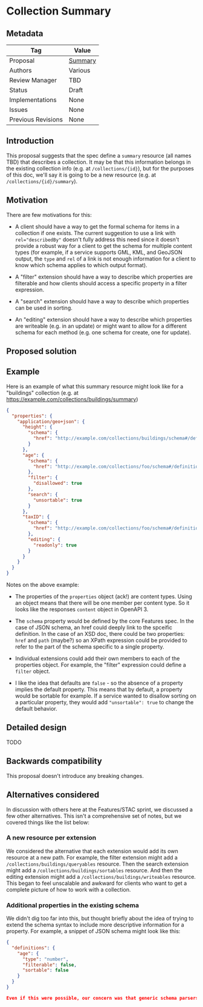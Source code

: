 # Collection Summary

## Metadata

| Tag | Value |
| ---- | ---------------- |
| Proposal | [Summary](https://github.com/tschaub/ogcapi-features/tree/summary/proposals/002_Summary.md) |
| Authors | Various |
| Review Manager | TBD |
| Status | Draft |
| Implementations | None |
| Issues | None |
| Previous Revisions | None |

## Introduction

This proposal suggests that the spec define a `summary` resource (all names TBD) that describes a collection.  It may be that this information belongs in the existing collection info (e.g. at `/collections/{id}`), but for the purposes of this doc, we'll say it is going to be a new resource (e.g. at `/collections/{id}/summary`).

## Motivation

There are few motivations for this:

 * A client should have a way to get the formal schema for items in a collection if one exists.  The current suggestion to use a link with `rel="describedBy"` doesn't fully address this need since it doesn't provide a robust way for a client to get the schema for multiple content types (for example, if a service supports GML, KML, and GeoJSON output, the `type` and `rel` of a link is not enough information for a client to know which schema applies to which output format).

 * A "filter" extension should have a way to describe which properties are filterable and how clients should access a specific property in a filter expression.

 * A "search" extension should have a way to describe which properties can be used in sorting.

 * An "editing" extension should have a way to describe which properties are writeable (e.g. in an update) or might want to allow for a different schema for each method (e.g. one schema for create, one for update).

## Proposed solution

## Example

Here is an example of what this summary resource might look like for a "buildings" collection (e.g. at https://example.com/collections/buildings/summary)

```json
{
  "properties": {
    "application/geo+json": {
      "height": {
        "schema": {
          "href": "http://example.com/collections/buildings/schema#/definitions/height"
        }
      },
      "age": {
        "schema": {
          "href": "http://example.com/collections/foo/schema#/definitions/age"
        },
        "filter": {
          "disallowed": true
        },
        "search": {
          "unsortable": true
        }
      },
      "taxID": {
        "schema": {
          "href": "http://example.com/collections/foo/schema#/definitions/age"
        },
        "editing": {
          "readonly": true
        }
      }
    }
  }
}
```

Notes on the above example:

 * The properties of the `properties` object (ack!) are content types.  Using an object means that there will be one member per content type.  So it looks like the responses `content` object in OpenAPI 3.

 * The `schema` property would be defined by the core Features spec.  In the case of JSON schema, an href could deeply link to the spceific definition.  In the case of an XSD doc, there could be two properties: `href` and `path` (maybe?) so an XPath expression could be provided to refer to the part of the schema specific to a single property.

 * Individual extensions could add their own members to each of the properties object.  For example, the "filter" expression could define a `filter` object.
 
 * I like the idea that defaults are `false` - so the absence of a property implies the default property.  This means that by default, a property would be sortable for example.  If a service wanted to disallow sorting on a particular property, they would add `"unsortable": true` to change the default behavior.

## Detailed design

TODO

## Backwards compatibility

This proposal doesn't introduce any breaking changes.

## Alternatives considered

In discussion with others here at the Features/STAC sprint, we discussed a few other alternatives.  This isn't a comprehensive set of notes, but we covered things like the list below:

### A new resource per extension

We considered the alternative that each extension would add its own resource at a new path.  For example, the filter extension might add a `/collections/buildings/queryables` resource.  Then the search extension might add a `/collections/buildings/sortables` resource.  And then the editing extension might add a `/collections/buildings/writeables` resource.  This began to feel unscalable and awkward for clients who want to get a complete picture of how to work with a collection.

### Additional properties in the existing schema

We didn't dig too far into this, but thought briefly about the idea of trying to extend the schema syntax to include more descriptive information for a property.  For example, a snippet of JSON schema might look like this:

```json
{
  "definitions": {
    "age": {
      "type": "number",
      "filterable": false,
      "sortable": false
    }
  }
}

Even if this were possible, our concern was that generic schema parsers would not expose these additional properties to a client.
